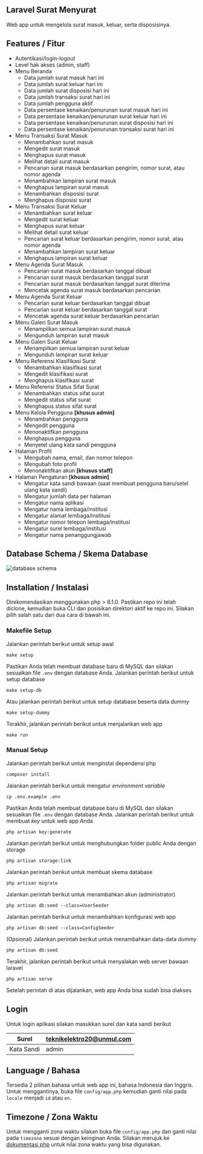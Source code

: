 ## Laravel Surat Menyurat
Web app untuk mengelola surat masuk, keluar, serta disposisinya.

## Features / Fitur
- Autentikasi/login-logout
- Level hak akses (admin, staff)
- Menu Beranda
  - Data jumlah surat masuk hari ini
  - Data jumlah surat keluar hari ini
  - Data jumlah surat disposisi hari ini
  - Data jumlah transaksi surat hari ini
  - Data jumlah pengguna aktif
  - Data persentase kenaikan/penurunan surat masuk hari ini
  - Data persentase kenaikan/penurunan surat keluar hari ini
  - Data persentase kenaikan/penurunan surat disposisi hari ini
  - Data persentase kenaikan/penurunan transaksi surat hari ini
- Menu Transaksi Surat Masuk
  - Menambahkan surat masuk
  - Mengedit surat masuk
  - Menghapus surat masuk
  - Melihat detail surat masuk
  - Pencarian surat masuk berdasarkan pengirim, nomor surat, atau nomor agenda
  - Menambahkan lampiran surat masuk
  - Menghapus lampiran surat masuk
  - Menambahkan disposisi surat
  - Menghapus disposisi surat
- Menu Transaksi Surat Keluar
  - Menambahkan surat keluar
  - Mengedit surat keluar
  - Menghapus surat keluar
  - Melihat detail surat keluar
  - Pencarian surat keluar berdasarkan pengirim, nomor surat, atau nomor agenda
  - Menambahkan lampiran surat keluar
  - Menghapus lampiran surat keluar
- Menu Agenda Surat Masuk
  - Pencarian surat masuk berdasarkan tanggal dibuat
  - Pencarian surat masuk berdasarkan tanggal surat 
  - Pencarian surat masuk berdasarkan tanggal surat diterima
  - Mencetak agenda surat masuk berdasarkan pencarian
- Menu Agenda Surat Keluar
  - Pencarian surat keluar berdasarkan tanggal dibuat
  - Pencarian surat keluar berdasarkan tanggal surat
  - Mencetak agenda surat keluar berdasarkan pencarian
- Menu Galeri Surat Masuk
  - Menampilkan semua lampiran surat masuk
  - Mengunduh lampiran surat masuk
- Menu Galeri Surat Keluar
  - Menampilkan semua lampiran surat keluar
  - Mengunduh lampiran surat keluar
- Menu Referensi Klasifikasi Surat
  - Menambahkan klasifikasi surat
  - Mengedit klasifikasi surat
  - Menghapus klasifikasi surat
- Menu Referensi Status Sifat Surat
  - Menambahkan status sifat surat
  - Mengedit status sifat surat
  - Menghapus status sifat surat
- Menu Kelola Pengguna **[khusus admin]**
  - Menambahkan pengguna
  - Mengedit pengguna
  - Menonaktifkan pengguna
  - Menghapus pengguna
  - Menyetel ulang kata sandi pengguna
- Halaman Profil
  - Mengubah nama, email, dan nomor telepon
  - Mengubah foto profil
  - Menonaktifkan akun **[khusus staff]**
- Halaman Pengaturan **[khusus admin]**
  - Mengatur kata sandi bawaan (saat membuat pengguna baru/setel ulang kata sandi)
  - Mengatur jumlah data per halaman
  - Mengatur nama aplikasi
  - Mengatur nama lembaga/institusi
  - Mengatur alamat lembaga/institusi
  - Mengatur nomor telepon lembaga/institusi
  - Mengatur surel lembaga/institusi
  - Mengatur nama penanggungjawab

## Database Schema / Skema Database
<img src="[(https://github.com/RaihanEkaS/PROJECT-PEMROGAMAN-WEBSITE-2023/blob/main/database_schema.png)]" alt="database schema">

## Installation / Instalasi
Direkomendasikan menggunakan php > 8.1.0. Pastikan repo ini telah diclone, kemudian buka CLI dan posisikan direktori aktif ke repo ini.
Silakan pilih salah satu dari dua cara di bawah ini.

### Makefile Setup
Jalankan perintah berikut untuk setup awal
```
make setup
```
Pastikan Anda telah membuat database baru di MySQL dan silakan sesuaikan file `.env` dengan database Anda.
Jalankan perintah berikut untuk setup database 
```
make setup-db
```
Atau jalankan perintah berikut untuk setup database beserta data _dummy_
```
make setup-dummy
```
Terakhir, jalankan perintah berikut untuk menjalankan web app
```
make run
```

### Manual Setup
Jalankan perintah berikut untuk menginstal dependensi php
```
composer install
```
Jalankan perintah berikut untuk mengatur _environment variable_
```
cp .env.example .env
```
Pastikan Anda telah membuat database baru di MySQL dan silakan sesuaikan file `.env` dengan database Anda.
Jalankan perintah berikut untuk membuat _key_ untuk web app Anda
```
php artisan key:generate
```
Jalankan perintah berikut untuk menghubungkan folder public Anda dengan storage
```
php artisan storage:link
```
Jalankan perintah berikut untuk membuat skema database
```
php artisan migrate
```
Jalankan perintah berikut untuk menambahkan akun (administrator)
```
php artisan db:seed --class=UserSeeder
```
Jalankan perintah berikut untuk menambahkan konfigurasi web app
```
php artisan db:seed --class=ConfigSeeder
```
(Opsional) Jalankan perintah berikut untuk menambahkan data-data _dummy_
```
php artisan db:seed
```
Terakhir, jalankan perintah berikut untuk menyalakan web server bawaan laravel 
```
php artisan serve
```
Setelah perintah di atas dijalankan, web app Anda bisa sudah bisa diakses

## Login
Untuk login aplikasi silakan masukkan surel dan kata sandi berikut

| Surel      | teknikelektro20@unmul.com |
|------------|---------------------------|
| Kata Sandi | admin                     |

## Language / Bahasa
Tersedia 2 pilihan bahasa untuk web app ini, bahasa Indonesia dan Inggris.
Untuk menggantinya, buka file `config/app.php` kemudian ganti nilai pada `locale` menjadi `id` atau `en`.

## Timezone / Zona Waktu
Untuk mengganti zona waktu silakan buka file `config/app.php`
dan ganti nilai pada `timezone` sesuai dengan keinginan Anda.
Silakan merujuk ke [dokumentasi php](https://www.php.net/manual/en/timezones.php) untuk nilai zona waktu yang bisa digunakan.
